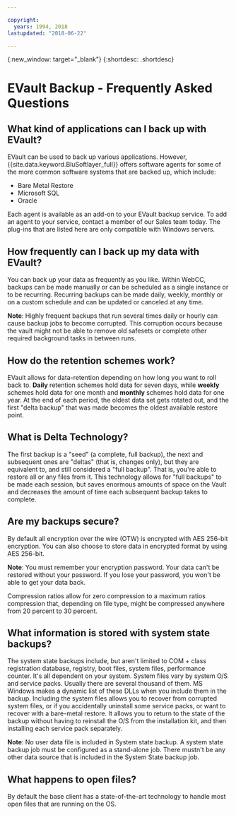 ```yaml
---

copyright:
  years: 1994, 2018
lastupdated: "2018-06-22"

---
```

{:new_window: target="_blank"}
{:shortdesc: .shortdesc}

# EVault Backup - Frequently Asked Questions

## What kind of applications can I back up with EVault?

EVault can be used to back up various applications. However, {{site.data.keyword.BluSoftlayer_full}} offers software agents for some of the more common software systems that are backed up, which include:

- Bare Metal Restore
- Microsoft SQL
- Oracle

Each agent is available as an add-on to your EVault backup service. To add an agent to your service, contact a member of our Sales team today. The plug-ins that are listed here are only compatible with Windows servers. 

## How frequently can I back up my data with EVault?

You can back up your data as frequently as you like. Within WebCC, backups can be made manually or can be scheduled as a single instance or to be recurring. Recurring backups can be made daily, weekly, monthly or on a custom schedule and can be updated or canceled at any time.

**Note**: Highly frequent backups that run several times daily or hourly can cause backup jobs to become corrupted. This corruption occurs because the vault might not be able to remove old safesets or complete other required background tasks in between runs.

## How do the retention schemes work?

EVault allows for data-retention depending on how long you want to roll back to. **Daily** retention schemes hold data for seven days, while **weekly** schemes hold data for one month and **monthly** schemes hold data for one year. At the end of each period, the oldest data set gets rotated out, and the first "delta backup" that was made becomes the oldest available restore point. 

## What is Delta Technology?

The first backup is a "seed" (a complete, full backup), the next and subsequent ones are "deltas" (that is, changes only), but they are equivalent to, and still considered a "full backup". That is, you're able to restore all or any files from it. This technology allows for "full backups" to be made each session, but saves enormous amounts of space on the Vault and decreases the amount of time each subsequent backup takes to complete.

## Are my backups secure?

By default all encryption over the wire (OTW) is encrypted with AES 256-bit encryption. You can also choose to store data in encrypted 
format by using AES 256-bit. 

**Note**: You must remember your encryption password. Your data can't be restored without your password. If you lose your password, you won't be able to get your data back. 

Compression ratios allow for zero compression to a maximum ratios compression that, depending on file type, might be compressed anywhere from 20 percent to 30 percent.

## What information is stored with system state backups?

The system state backups include, but aren't limited to COM + class registration database, registry, boot files, system files, performance counter. It's all dependent on your system. System files vary by system O/S and service packs. Usually there are several thousand of them. MS Windows makes a dynamic list of these DLLs when you include them in the backup. Including the system files allows you to recover from corrupted system files, or if you accidentally uninstall some service packs, or want to recover with a bare-metal restore. It allows you to return to the state of the backup without having to reinstall the O/S from the installation kit, and then installing each service pack separately.

**Note**: No user data file is included in System state backup. A system state backup job must be configured as a stand-alone job. There mustn't be any other data source that is included in the System State backup job.

## What happens to open files?

By default the base client has a state-of-the-art technology to handle most open files that are running on the OS.
